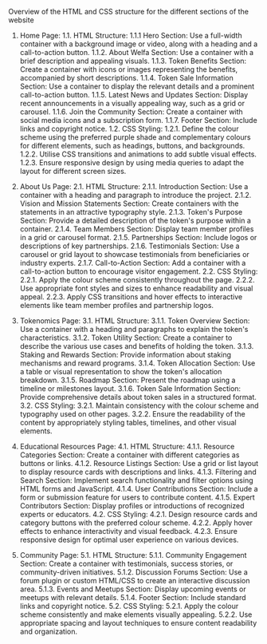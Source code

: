 Overview of the HTML and CSS structure for the different sections of the website

1. Home Page:
1.1. HTML Structure:
1.1.1 Hero Section: Use a full-width container with a background image or video, along with a heading and a call-to-action button.
1.1.2. About Welfa Section: Use a container with a brief description and appealing visuals.
1.1.3. Token Benefits Section: Create a container with icons or images representing the benefits, accompanied by short descriptions.
1.1.4. Token Sale Information Section: Use a container to display the relevant details and a prominent call-to-action button.
1.1.5. Latest News and Updates Section: Display recent announcements in a visually appealing way, such as a grid or carousel.
1.1.6. Join the Community Section: Create a container with social media icons and a subscription form.
1.1.7. Footer Section: Include links and copyright notice.
1.2. CSS Styling:
1.2.1. Define the colour scheme using the preferred purple shade and complementary colours for different elements, such as headings, buttons, and backgrounds.
1.2.2. Utilise CSS transitions and animations to add subtle visual effects.
1.2.3. Ensure responsive design by using media queries to adapt the layout for different screen sizes.

2. About Us Page:
2.1. HTML Structure:
2.1.1. Introduction Section: Use a container with a heading and paragraph to introduce the project.
2.1.2. Vision and Mission Statements Section: Create containers with the statements in an attractive typography style.
2.1.3. Token's Purpose Section: Provide a detailed description of the token's purpose within a container.
2.1.4. Team Members Section: Display team member profiles in a grid or carousel format.
2.1.5. Partnerships Section: Include logos or descriptions of key partnerships.
2.1.6. Testimonials Section: Use a carousel or grid layout to showcase testimonials from beneficiaries or industry experts.
2.1.7. Call-to-Action Section: Add a container with a call-to-action button to encourage visitor engagement.
2.2. CSS Styling:
2.2.1. Apply the colour scheme consistently throughout the page.
2.2.2. Use appropriate font styles and sizes to enhance readability and visual appeal.
2.2.3. Apply CSS transitions and hover effects to interactive elements like team member profiles and partnership logos.

3. Tokenomics Page:
3.1. HTML Structure:
3.1.1. Token Overview Section: Use a container with a heading and paragraphs to explain the token's characteristics.
3.1.2. Token Utility Section: Create a container to describe the various use cases and benefits of holding the token.
3.1.3. Staking and Rewards Section: Provide information about staking mechanisms and reward programs.
3.1.4. Token Allocation Section: Use a table or visual representation to show the token's allocation breakdown.
3.1.5. Roadmap Section: Present the roadmap using a timeline or milestones layout.
3.1.6. Token Sale Information Section: Provide comprehensive details about token sales in a structured format.
3.2. CSS Styling:
3.2.1. Maintain consistency with the colour scheme and typography used on other pages.
3.2.2. Ensure the readability of the content by appropriately styling tables, timelines, and other visual elements.

4. Educational Resources Page:
4.1. HTML Structure:
4.1.1. Resource Categories Section: Create a container with different categories as buttons or links.
4.1.2. Resource Listings Section: Use a grid or list layout to display resource cards with descriptions and links.
4.1.3. Filtering and Search Section: Implement search functionality and filter options using HTML forms and JavaScript.
4.1.4. User Contributions Section: Include a form or submission feature for users to contribute content.
4.1.5. Expert Contributors Section: Display profiles or introductions of recognized experts or educators.
4.2. CSS Styling:
4.2.1. Design resource cards and category buttons with the preferred colour scheme.
4.2.2. Apply hover effects to enhance interactivity and visual feedback.
4.2.3. Ensure responsive design for optimal user experience on various devices.

5. Community Page:
5.1. HTML Structure:
5.1.1. Community Engagement Section: Create a container with testimonials, success stories, or community-driven initiatives.
5.1.2. Discussion Forums Section: Use a forum plugin or custom HTML/CSS to create an interactive discussion area.
5.1.3. Events and Meetups Section: Display upcoming events or meetups with relevant details.
5.1.4. Footer Section: Include standard links and copyright notice.
5.2. CSS Styling:
5.2.1. Apply the colour scheme consistently and make elements visually appealing.
5.2.2. Use appropriate spacing and layout techniques to ensure content readability and organization.